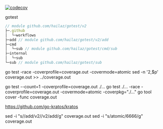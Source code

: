 [![codecov](https://codecov.io/gh/hailaz/gotest/branch/main/graph/badge.svg?token=QKM6APSHNC)](https://codecov.io/gh/hailaz/gotest)

gotest

```js
// module github.com/hailaz/gotest/v2
├─.github
│  └─workflows
├─add // module github.com/hailaz/gotest/v2/add
├─cmd
│  └─sub // module github.com/hailaz/gotest/cmd/sub
├─internal
│  └─sub
└─sub // module github.com/hailaz/gotest/sub
```

go test -race -coverprofile=coverage.out -covermode=atomic
sed -n '2,$p' coverage.out >> ../coverage.out

go test --count=1 -coverprofile=coverage.out ./...
go test ./... -race -coverprofile=coverage.out -covermode=atomic -coverpkg="./..."
go tool cover -func coverage.out

https://github.com/go-kratos/kratos


sed -i "s/\/add\/v2/\/v2\/add/g" coverage.out
sed -i "s/atomic/6666/g" coverage.out